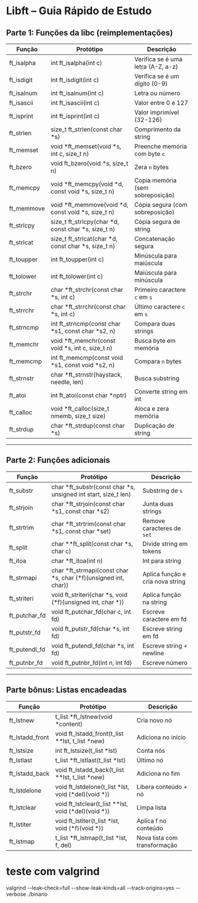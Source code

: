# Libft – Guia Rápido de Estudo

## Parte 1: Funções da libc (reimplementações)

| Função         | Protótipo                                            | Descrição                               |
|----------------|------------------------------------------------------|-----------------------------------------|
| ft_isalpha     | int ft_isalpha(int c)                                | Verifica se é uma letra (A-Z, a-z)      |
| ft_isdigit     | int ft_isdigit(int c)                                | Verifica se é um dígito (0-9)           |
| ft_isalnum     | int ft_isalnum(int c)                                | Letra ou número                         |
| ft_isascii     | int ft_isascii(int c)                                | Valor entre 0 e 127                     |
| ft_isprint     | int ft_isprint(int c)                                | Valor imprimível (32-126)              |
| ft_strlen      | size_t ft_strlen(const char *s)                      | Comprimento da string                   |
| ft_memset      | void *ft_memset(void *s, int c, size_t n)            | Preenche memória com byte `c`          |
| ft_bzero       | void ft_bzero(void *s, size_t n)                     | Zera `n` bytes                          |
| ft_memcpy      | void *ft_memcpy(void *d, const void *s, size_t n)    | Copia memória (sem sobreposição)       |
| ft_memmove     | void *ft_memmove(void *d, const void *s, size_t n)   | Cópia segura (com sobreposição)        |
| ft_strlcpy     | size_t ft_strlcpy(char *d, const char *s, size_t n)  | Cópia segura de string                 |
| ft_strlcat     | size_t ft_strlcat(char *d, const char *s, size_t n)  | Concatenação segura                    |
| ft_toupper     | int ft_toupper(int c)                                | Minúscula para maiúscula               |
| ft_tolower     | int ft_tolower(int c)                                | Maiúscula para minúscula               |
| ft_strchr      | char *ft_strchr(const char *s, int c)                | Primeiro caractere `c` em `s`         |
| ft_strrchr     | char *ft_strrchr(const char *s, int c)               | Último caractere `c` em `s`           |
| ft_strncmp     | int ft_strncmp(const char *s1, const char *s2, n)    | Compara duas strings                  |
| ft_memchr      | void *ft_memchr(const void *s, int c, size_t n)      | Busca byte em memória                 |
| ft_memcmp      | int ft_memcmp(const void *s1, const void *s2, n)     | Compara `n` bytes                     |
| ft_strnstr     | char *ft_strnstr(haystack, needle, len)              | Busca substring                       |
| ft_atoi        | int ft_atoi(const char *nptr)                        | Converte string em int                |
| ft_calloc      | void *ft_calloc(size_t nmemb, size_t size)           | Aloca e zera memória                  |
| ft_strdup      | char *ft_strdup(const char *s)                       | Duplicação de string                  |

---

## Parte 2: Funções adicionais

| Função         | Protótipo                                             | Descrição                                 |
|----------------|-------------------------------------------------------|-------------------------------------------|
| ft_substr      | char *ft_substr(const char *s, unsigned int start, size_t len) | Substring de `s`               |
| ft_strjoin     | char *ft_strjoin(const char *s1, const char *s2)     | Junta duas strings                        |
| ft_strtrim     | char *ft_strtrim(const char *s1, const char *set)    | Remove caracteres de `set`                |
| ft_split       | char **ft_split(const char *s, char c)               | Divide string em tokens                   |
| ft_itoa        | char *ft_itoa(int n)                                 | Int para string                           |
| ft_strmapi     | char *ft_strmapi(const char *s, char (*f)(unsigned int, char)) | Aplica função e cria nova string |
| ft_striteri    | void ft_striteri(char *s, void (*f)(unsigned int, char *)) | Aplica função na string            |
| ft_putchar_fd  | void ft_putchar_fd(char c, int fd)                   | Escreve caractere em fd                   |
| ft_putstr_fd   | void ft_putstr_fd(char *s, int fd)                   | Escreve string em fd                      |
| ft_putendl_fd  | void ft_putendl_fd(char *s, int fd)                  | Escreve string + newline                  |
| ft_putnbr_fd   | void ft_putnbr_fd(int n, int fd)                     | Escreve número                            |

---

## Parte bônus: Listas encadeadas

| Função           | Protótipo                                                   | Descrição                                |
|------------------|-------------------------------------------------------------|------------------------------------------|
| ft_lstnew        | t_list *ft_lstnew(void *content)                            | Cria novo nó                             |
| ft_lstadd_front  | void ft_lstadd_front(t_list **lst, t_list *new)             | Adiciona no início                       |
| ft_lstsize       | int ft_lstsize(t_list *lst)                                 | Conta nós                                |
| ft_lstlast       | t_list *ft_lstlast(t_list *lst)                             | Último nó                                |
| ft_lstadd_back   | void ft_lstadd_back(t_list **lst, t_list *new)              | Adiciona no fim                          |
| ft_lstdelone     | void ft_lstdelone(t_list *lst, void (*del)(void *))         | Libera conteúdo + nó                     |
| ft_lstclear      | void ft_lstclear(t_list **lst, void (*del)(void *))         | Limpa lista                              |
| ft_lstiter       | void ft_lstiter(t_list *lst, void (*f)(void *))             | Aplica f no conteúdo                     |
| ft_lstmap        | t_list *ft_lstmap(t_list *lst, f, del)                      | Nova lista com transformação             |

# teste com valgrind
valgrind --leak-check=full --show-leak-kinds=all --track-origins=yes --verbose ./binario
